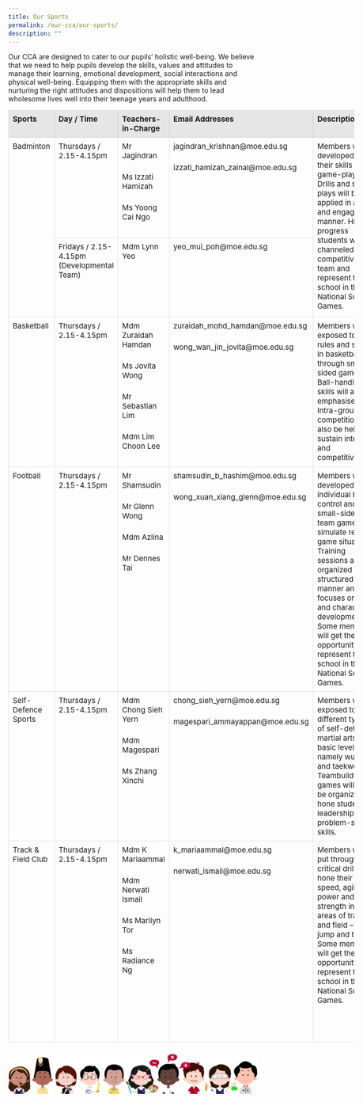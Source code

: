 ```yaml
---
title: Our Sports
permalink: /our-cca/our-sports/
description: ""
---
```

<p>Our CCA are designed to cater to our pupils’ holistic well-being. We believe that we need to help pupils develop the skills, values and attitudes to manage their learning, emotional development, social interactions and physical well-being. Equipping them with the appropriate skills and nurturing the right attitudes and dispositions will help them to lead wholesome lives well into their teenage years and adulthood.</p>

<table style="box-sizing: border-box; border-width: 1px 0px 0px 1px; border-style: solid; border-color: rgba(0, 0, 0, 0.1); border-image: initial; font-size: 15px; font-style: inherit; font-weight: inherit; margin: 0px 0px 1.5em; outline: 0px; padding: 0px; vertical-align: baseline; border-collapse: separate; border-spacing: 0px; width: 700px;"><tbody style="box-sizing: border-box; border: 0px; font-size: 15px; font-style: inherit; font-weight: inherit; margin: 0px; outline: 0px; padding: 0px; vertical-align: baseline;"><tr style="box-sizing: border-box; border: 0px; font-size: 15px; font-style: inherit; font-weight: inherit; margin: 0px; outline: 0px; padding: 0px; vertical-align: baseline;"><td width="10%" style="box-sizing: border-box; border-width: 0px 1px 1px 0px; border-style: solid; border-color: rgba(0, 0, 0, 0.1); border-image: initial; font-size: 15px; font-style: inherit; font-weight: inherit; margin: 0px; outline: 0px; padding: 8px; vertical-align: baseline; text-align: left; background-color: rgb(230, 230, 230); width: 89.4688px;"><strong style="box-sizing: border-box; border: 0px; font-size: 15px; font-style: inherit; font-weight: bold; margin: 0px; outline: 0px; padding: 0px; vertical-align: baseline;">Sports</strong></td><td width="16%" style="box-sizing: border-box; border-width: 0px 1px 1px 0px; border-style: solid; border-color: rgba(0, 0, 0, 0.1); border-image: initial; font-size: 15px; font-style: inherit; font-weight: inherit; margin: 0px; outline: 0px; padding: 8px; vertical-align: baseline; text-align: left; background-color: rgb(230, 230, 230); width: 139.26px;"><strong style="box-sizing: border-box; border: 0px; font-size: 15px; font-style: inherit; font-weight: bold; margin: 0px; outline: 0px; padding: 0px; vertical-align: baseline;">Day / Time</strong></td><td width="16%" style="box-sizing: border-box; border-width: 0px 1px 1px 0px; border-style: solid; border-color: rgba(0, 0, 0, 0.1); border-image: initial; font-size: 15px; font-style: inherit; font-weight: inherit; margin: 0px; outline: 0px; padding: 8px; vertical-align: baseline; text-align: left; background-color: rgb(230, 230, 230); width: 138.323px;"><strong style="box-sizing: border-box; border: 0px; font-size: 15px; font-style: inherit; font-weight: bold; margin: 0px; outline: 0px; padding: 0px; vertical-align: baseline;">Teachers-in-Charge</strong></td><td width="28%" style="box-sizing: border-box; border-width: 0px 1px 1px 0px; border-style: solid; border-color: rgba(0, 0, 0, 0.1); border-image: initial; font-size: 15px; font-style: inherit; font-weight: inherit; margin: 0px; outline: 0px; padding: 8px; vertical-align: baseline; text-align: left; background-color: rgb(230, 230, 230); width: 272.646px;"><strong style="box-sizing: border-box; border: 0px; font-size: 15px; font-style: inherit; font-weight: bold; margin: 0px; outline: 0px; padding: 0px; vertical-align: baseline;">Email</strong><span>&nbsp;</span><strong style="box-sizing: border-box; border: 0px; font-size: 15px; font-style: inherit; font-weight: bold; margin: 0px; outline: 0px; padding: 0px; vertical-align: baseline;">Addresses</strong></td><td width="26%" style="box-sizing: border-box; border-width: 0px 1px 1px 0px; border-style: solid; border-color: rgba(0, 0, 0, 0.1); border-image: initial; font-size: 15px; font-style: inherit; font-weight: inherit; margin: 0px; outline: 0px; padding: 8px; vertical-align: baseline; text-align: left; background-color: rgb(230, 230, 230); width: 224.802px;"><strong style="box-sizing: border-box; border: 0px; font-size: 15px; font-style: inherit; font-weight: bold; margin: 0px; outline: 0px; padding: 0px; vertical-align: baseline;">Description</strong></td></tr><tr style="box-sizing: border-box; border: 0px; font-size: 15px; font-style: inherit; font-weight: inherit; margin: 0px; outline: 0px; padding: 0px; vertical-align: baseline;"><td rowspan="2" width="10%" style="box-sizing: border-box; border-width: 0px 1px 1px 0px; border-style: solid; border-color: rgba(0, 0, 0, 0.1); border-image: initial; font-size: 15px; font-style: inherit; font-weight: inherit; margin: 0px; outline: 0px; padding: 8px; vertical-align: baseline; text-align: left; width: 89.4688px;">Badminton</td><td width="16%" style="box-sizing: border-box; border-width: 0px 1px 1px 0px; border-style: solid; border-color: rgba(0, 0, 0, 0.1); border-image: initial; font-size: 15px; font-style: inherit; font-weight: inherit; margin: 0px; outline: 0px; padding: 8px; vertical-align: baseline; text-align: left; width: 139.26px;">Thursdays / 2.15-4.15pm</td><td width="16%" style="box-sizing: border-box; border-width: 0px 1px 1px 0px; border-style: solid; border-color: rgba(0, 0, 0, 0.1); border-image: initial; font-size: 15px; font-style: inherit; font-weight: inherit; margin: 0px; outline: 0px; padding: 8px; vertical-align: baseline; text-align: left; width: 138.323px;">Mr Jagindran<p style="box-sizing: border-box; border: 0px; font-size: 15px; font-style: inherit; font-weight: inherit; margin: 0px 0px 1.6em; outline: 0px; padding: 0px; vertical-align: baseline;"></p><p style="box-sizing: border-box; border: 0px; font-size: 15px; font-style: inherit; font-weight: inherit; margin: 0px 0px 1.6em; outline: 0px; padding: 0px; vertical-align: baseline;">Ms Izzati Hamizah</p><p style="box-sizing: border-box; border: 0px; font-size: 15px; font-style: inherit; font-weight: inherit; margin: 0px 0px 1.6em; outline: 0px; padding: 0px; vertical-align: baseline;">Ms Yoong Cai Ngo</p></td><td width="28%" style="box-sizing: border-box; border-width: 0px 1px 1px 0px; border-style: solid; border-color: rgba(0, 0, 0, 0.1); border-image: initial; font-size: 15px; font-style: inherit; font-weight: inherit; margin: 0px; outline: 0px; padding: 8px; vertical-align: baseline; text-align: left; width: 272.646px;">jagindran_krishnan@moe.edu.sg<p style="box-sizing: border-box; border: 0px; font-size: 15px; font-style: inherit; font-weight: inherit; margin: 0px 0px 1.6em; outline: 0px; padding: 0px; vertical-align: baseline;"></p><p style="box-sizing: border-box; border: 0px; font-size: 15px; font-style: inherit; font-weight: inherit; margin: 0px 0px 1.6em; outline: 0px; padding: 0px; vertical-align: baseline;">izzati_hamizah_zainal@moe.edu.sg</p><p style="box-sizing: border-box; border: 0px; font-size: 15px; font-style: inherit; font-weight: inherit; margin: 0px 0px 1.6em; outline: 0px; padding: 0px; vertical-align: baseline;">&nbsp;</p></td><td rowspan="2" width="26%" style="box-sizing: border-box; border-width: 0px 1px 1px 0px; border-style: solid; border-color: rgba(0, 0, 0, 0.1); border-image: initial; font-size: 15px; font-style: inherit; font-weight: inherit; margin: 0px; outline: 0px; padding: 8px; vertical-align: baseline; text-align: left; width: 224.802px;">Members will be developed in their skills for game-play. Drills and set-plays will be applied in a fun and engaging manner. High-progress students will be channeled to the competitive team and represent the school in the National Schools Games.</td></tr><tr style="box-sizing: border-box; border: 0px; font-size: 15px; font-style: inherit; font-weight: inherit; margin: 0px; outline: 0px; padding: 0px; vertical-align: baseline;"><td style="box-sizing: border-box; border-width: 0px 1px 1px 0px; border-style: solid; border-color: rgba(0, 0, 0, 0.1); border-image: initial; font-size: 15px; font-style: inherit; font-weight: inherit; margin: 0px; outline: 0px; padding: 8px; vertical-align: baseline; text-align: left; width: 139.26px;">Fridays / 2.15-4.15pm (Developmental Team)<p style="box-sizing: border-box; border: 0px; font-size: 15px; font-style: inherit; font-weight: inherit; margin: 0px 0px 1.6em; outline: 0px; padding: 0px; vertical-align: baseline;"></p><p style="box-sizing: border-box; border: 0px; font-size: 15px; font-style: inherit; font-weight: inherit; margin: 0px 0px 1.6em; outline: 0px; padding: 0px; vertical-align: baseline;">&nbsp;</p></td><td style="box-sizing: border-box; border-width: 0px 1px 1px 0px; border-style: solid; border-color: rgba(0, 0, 0, 0.1); border-image: initial; font-size: 15px; font-style: inherit; font-weight: inherit; margin: 0px; outline: 0px; padding: 8px; vertical-align: baseline; text-align: left; width: 138.323px;">Mdm Lynn Yeo</td><td style="box-sizing: border-box; border-width: 0px 1px 1px 0px; border-style: solid; border-color: rgba(0, 0, 0, 0.1); border-image: initial; font-size: 15px; font-style: inherit; font-weight: inherit; margin: 0px; outline: 0px; padding: 8px; vertical-align: baseline; text-align: left; width: 272.646px;">yeo_mui_poh@moe.edu.sg</td></tr><tr style="box-sizing: border-box; border: 0px; font-size: 15px; font-style: inherit; font-weight: inherit; margin: 0px; outline: 0px; padding: 0px; vertical-align: baseline;"><td width="10%" style="box-sizing: border-box; border-width: 0px 1px 1px 0px; border-style: solid; border-color: rgba(0, 0, 0, 0.1); border-image: initial; font-size: 15px; font-style: inherit; font-weight: inherit; margin: 0px; outline: 0px; padding: 8px; vertical-align: baseline; text-align: left; width: 89.4688px;">Basketball</td><td width="16%" style="box-sizing: border-box; border-width: 0px 1px 1px 0px; border-style: solid; border-color: rgba(0, 0, 0, 0.1); border-image: initial; font-size: 15px; font-style: inherit; font-weight: inherit; margin: 0px; outline: 0px; padding: 8px; vertical-align: baseline; text-align: left; width: 139.26px;">Thursdays / 2.15-4.15pm</td><td width="16%" style="box-sizing: border-box; border-width: 0px 1px 1px 0px; border-style: solid; border-color: rgba(0, 0, 0, 0.1); border-image: initial; font-size: 15px; font-style: inherit; font-weight: inherit; margin: 0px; outline: 0px; padding: 8px; vertical-align: baseline; text-align: left; width: 138.323px;">Mdm Zuraidah Hamdan<p style="box-sizing: border-box; border: 0px; font-size: 15px; font-style: inherit; font-weight: inherit; margin: 0px 0px 1.6em; outline: 0px; padding: 0px; vertical-align: baseline;"></p><p style="box-sizing: border-box; border: 0px; font-size: 15px; font-style: inherit; font-weight: inherit; margin: 0px 0px 1.6em; outline: 0px; padding: 0px; vertical-align: baseline;">Ms Jovita Wong</p><p style="box-sizing: border-box; border: 0px; font-size: 15px; font-style: inherit; font-weight: inherit; margin: 0px 0px 1.6em; outline: 0px; padding: 0px; vertical-align: baseline;">Mr Sebastian Lim</p><p style="box-sizing: border-box; border: 0px; font-size: 15px; font-style: inherit; font-weight: inherit; margin: 0px 0px 1.6em; outline: 0px; padding: 0px; vertical-align: baseline;">Mdm Lim Choon Lee</p></td><td width="28%" style="box-sizing: border-box; border-width: 0px 1px 1px 0px; border-style: solid; border-color: rgba(0, 0, 0, 0.1); border-image: initial; font-size: 15px; font-style: inherit; font-weight: inherit; margin: 0px; outline: 0px; padding: 8px; vertical-align: baseline; text-align: left; width: 272.646px;">zuraidah_mohd_hamdan@moe.edu.sg<p style="box-sizing: border-box; border: 0px; font-size: 15px; font-style: inherit; font-weight: inherit; margin: 0px 0px 1.6em; outline: 0px; padding: 0px; vertical-align: baseline;"></p><p style="box-sizing: border-box; border: 0px; font-size: 15px; font-style: inherit; font-weight: inherit; margin: 0px 0px 1.6em; outline: 0px; padding: 0px; vertical-align: baseline;">wong_wan_jin_jovita@moe.edu.sg</p><p style="box-sizing: border-box; border: 0px; font-size: 15px; font-style: inherit; font-weight: inherit; margin: 0px 0px 1.6em; outline: 0px; padding: 0px; vertical-align: baseline;">&nbsp;</p><p style="box-sizing: border-box; border: 0px; font-size: 15px; font-style: inherit; font-weight: inherit; margin: 0px 0px 1.6em; outline: 0px; padding: 0px; vertical-align: baseline;">&nbsp;</p></td><td width="26%" style="box-sizing: border-box; border-width: 0px 1px 1px 0px; border-style: solid; border-color: rgba(0, 0, 0, 0.1); border-image: initial; font-size: 15px; font-style: inherit; font-weight: inherit; margin: 0px; outline: 0px; padding: 8px; vertical-align: baseline; text-align: left; width: 224.802px;">Members will be exposed to the rules and skills in basketball through small-sided games. Ball-handling skills will also be emphasised. Intra-group competition will also be held to sustain interest and competitiveness.</td></tr><tr style="box-sizing: border-box; border: 0px; font-size: 15px; font-style: inherit; font-weight: inherit; margin: 0px; outline: 0px; padding: 0px; vertical-align: baseline;"><td width="10%" style="box-sizing: border-box; border-width: 0px 1px 1px 0px; border-style: solid; border-color: rgba(0, 0, 0, 0.1); border-image: initial; font-size: 15px; font-style: inherit; font-weight: inherit; margin: 0px; outline: 0px; padding: 8px; vertical-align: baseline; text-align: left; width: 89.4688px;">Football</td><td width="16%" style="box-sizing: border-box; border-width: 0px 1px 1px 0px; border-style: solid; border-color: rgba(0, 0, 0, 0.1); border-image: initial; font-size: 15px; font-style: inherit; font-weight: inherit; margin: 0px; outline: 0px; padding: 8px; vertical-align: baseline; text-align: left; width: 139.26px;">Thursdays / 2.15-4.15pm</td><td width="16%" style="box-sizing: border-box; border-width: 0px 1px 1px 0px; border-style: solid; border-color: rgba(0, 0, 0, 0.1); border-image: initial; font-size: 15px; font-style: inherit; font-weight: inherit; margin: 0px; outline: 0px; padding: 8px; vertical-align: baseline; text-align: left; width: 138.323px;">Mr Shamsudin<p style="box-sizing: border-box; border: 0px; font-size: 15px; font-style: inherit; font-weight: inherit; margin: 0px 0px 1.6em; outline: 0px; padding: 0px; vertical-align: baseline;"></p><p style="box-sizing: border-box; border: 0px; font-size: 15px; font-style: inherit; font-weight: inherit; margin: 0px 0px 1.6em; outline: 0px; padding: 0px; vertical-align: baseline;">Mr Glenn Wong</p><p style="box-sizing: border-box; border: 0px; font-size: 15px; font-style: inherit; font-weight: inherit; margin: 0px 0px 1.6em; outline: 0px; padding: 0px; vertical-align: baseline;">Mdm Azlina</p><p style="box-sizing: border-box; border: 0px; font-size: 15px; font-style: inherit; font-weight: inherit; margin: 0px 0px 1.6em; outline: 0px; padding: 0px; vertical-align: baseline;">Mr Dennes Tai</p><p style="box-sizing: border-box; border: 0px; font-size: 15px; font-style: inherit; font-weight: inherit; margin: 0px 0px 1.6em; outline: 0px; padding: 0px; vertical-align: baseline;">&nbsp;</p></td><td width="28%" style="box-sizing: border-box; border-width: 0px 1px 1px 0px; border-style: solid; border-color: rgba(0, 0, 0, 0.1); border-image: initial; font-size: 15px; font-style: inherit; font-weight: inherit; margin: 0px; outline: 0px; padding: 8px; vertical-align: baseline; text-align: left; width: 272.646px;">shamsudin_b_hashim@moe.edu.sg<p style="box-sizing: border-box; border: 0px; font-size: 15px; font-style: inherit; font-weight: inherit; margin: 0px 0px 1.6em; outline: 0px; padding: 0px; vertical-align: baseline;"></p><p style="box-sizing: border-box; border: 0px; font-size: 15px; font-style: inherit; font-weight: inherit; margin: 0px 0px 1.6em; outline: 0px; padding: 0px; vertical-align: baseline;">wong_xuan_xiang_glenn@moe.edu.sg</p><p style="box-sizing: border-box; border: 0px; font-size: 15px; font-style: inherit; font-weight: inherit; margin: 0px 0px 1.6em; outline: 0px; padding: 0px; vertical-align: baseline;">&nbsp;</p><p style="box-sizing: border-box; border: 0px; font-size: 15px; font-style: inherit; font-weight: inherit; margin: 0px 0px 1.6em; outline: 0px; padding: 0px; vertical-align: baseline;">&nbsp;</p><p style="box-sizing: border-box; border: 0px; font-size: 15px; font-style: inherit; font-weight: inherit; margin: 0px 0px 1.6em; outline: 0px; padding: 0px; vertical-align: baseline;">&nbsp;</p></td><td width="26%" style="box-sizing: border-box; border-width: 0px 1px 1px 0px; border-style: solid; border-color: rgba(0, 0, 0, 0.1); border-image: initial; font-size: 15px; font-style: inherit; font-weight: inherit; margin: 0px; outline: 0px; padding: 8px; vertical-align: baseline; text-align: left; width: 224.802px;">Members will be developed in individual ball control and small-sided team games that simulate real-game situations. Training sessions are organized in a structured manner and also focuses on fun and character development. Some members will get the opportunity to represent the school in the National Schools Games.</td></tr><tr style="box-sizing: border-box; border: 0px; font-size: 15px; font-style: inherit; font-weight: inherit; margin: 0px; outline: 0px; padding: 0px; vertical-align: baseline;"><td width="10%" style="box-sizing: border-box; border-width: 0px 1px 1px 0px; border-style: solid; border-color: rgba(0, 0, 0, 0.1); border-image: initial; font-size: 15px; font-style: inherit; font-weight: inherit; margin: 0px; outline: 0px; padding: 8px; vertical-align: baseline; text-align: left; width: 89.4688px;">Self-Defence Sports</td><td width="16%" style="box-sizing: border-box; border-width: 0px 1px 1px 0px; border-style: solid; border-color: rgba(0, 0, 0, 0.1); border-image: initial; font-size: 15px; font-style: inherit; font-weight: inherit; margin: 0px; outline: 0px; padding: 8px; vertical-align: baseline; text-align: left; width: 139.26px;">Thursdays / 2.15-4.15pm</td><td width="16%" style="box-sizing: border-box; border-width: 0px 1px 1px 0px; border-style: solid; border-color: rgba(0, 0, 0, 0.1); border-image: initial; font-size: 15px; font-style: inherit; font-weight: inherit; margin: 0px; outline: 0px; padding: 8px; vertical-align: baseline; text-align: left; width: 138.323px;">Mdm Chong Sieh Yern<p style="box-sizing: border-box; border: 0px; font-size: 15px; font-style: inherit; font-weight: inherit; margin: 0px 0px 1.6em; outline: 0px; padding: 0px; vertical-align: baseline;"></p><p style="box-sizing: border-box; border: 0px; font-size: 15px; font-style: inherit; font-weight: inherit; margin: 0px 0px 1.6em; outline: 0px; padding: 0px; vertical-align: baseline;">Mdm Magespari</p><p style="box-sizing: border-box; border: 0px; font-size: 15px; font-style: inherit; font-weight: inherit; margin: 0px 0px 1.6em; outline: 0px; padding: 0px; vertical-align: baseline;">Ms Zhang Xinchi</p></td><td width="28%" style="box-sizing: border-box; border-width: 0px 1px 1px 0px; border-style: solid; border-color: rgba(0, 0, 0, 0.1); border-image: initial; font-size: 15px; font-style: inherit; font-weight: inherit; margin: 0px; outline: 0px; padding: 8px; vertical-align: baseline; text-align: left; width: 272.646px;">chong_sieh_yern@moe.edu.sg<p style="box-sizing: border-box; border: 0px; font-size: 15px; font-style: inherit; font-weight: inherit; margin: 0px 0px 1.6em; outline: 0px; padding: 0px; vertical-align: baseline;"></p><p style="box-sizing: border-box; border: 0px; font-size: 15px; font-style: inherit; font-weight: inherit; margin: 0px 0px 1.6em; outline: 0px; padding: 0px; vertical-align: baseline;">magespari_ammayappan@moe.edu.sg</p><p style="box-sizing: border-box; border: 0px; font-size: 15px; font-style: inherit; font-weight: inherit; margin: 0px 0px 1.6em; outline: 0px; padding: 0px; vertical-align: baseline;">&nbsp;</p></td><td width="26%" style="box-sizing: border-box; border-width: 0px 1px 1px 0px; border-style: solid; border-color: rgba(0, 0, 0, 0.1); border-image: initial; font-size: 15px; font-style: inherit; font-weight: inherit; margin: 0px; outline: 0px; padding: 8px; vertical-align: baseline; text-align: left; width: 224.802px;">Members will be exposed to different types of self-defence martial arts at a basic level, namely wushu and taekwondo. Teambuilding games will also be organized to hone students’ leadership and problem-solving skills.</td></tr><tr style="box-sizing: border-box; border: 0px; font-size: 15px; font-style: inherit; font-weight: inherit; margin: 0px; outline: 0px; padding: 0px; vertical-align: baseline;"><td width="10%" style="box-sizing: border-box; border-width: 0px 1px 1px 0px; border-style: solid; border-color: rgba(0, 0, 0, 0.1); border-image: initial; font-size: 15px; font-style: inherit; font-weight: inherit; margin: 0px; outline: 0px; padding: 8px; vertical-align: baseline; text-align: left; width: 89.4688px;">Track &amp; Field Club</td><td width="16%" style="box-sizing: border-box; border-width: 0px 1px 1px 0px; border-style: solid; border-color: rgba(0, 0, 0, 0.1); border-image: initial; font-size: 15px; font-style: inherit; font-weight: inherit; margin: 0px; outline: 0px; padding: 8px; vertical-align: baseline; text-align: left; width: 139.26px;">Thursdays / 2.15-4.15pm</td><td width="16%" style="box-sizing: border-box; border-width: 0px 1px 1px 0px; border-style: solid; border-color: rgba(0, 0, 0, 0.1); border-image: initial; font-size: 15px; font-style: inherit; font-weight: inherit; margin: 0px; outline: 0px; padding: 8px; vertical-align: baseline; text-align: left; width: 138.323px;">Mdm K Mariaammal<p style="box-sizing: border-box; border: 0px; font-size: 15px; font-style: inherit; font-weight: inherit; margin: 0px 0px 1.6em; outline: 0px; padding: 0px; vertical-align: baseline;"></p><p style="box-sizing: border-box; border: 0px; font-size: 15px; font-style: inherit; font-weight: inherit; margin: 0px 0px 1.6em; outline: 0px; padding: 0px; vertical-align: baseline;">Mdm Nerwati Ismail</p><p style="box-sizing: border-box; border: 0px; font-size: 15px; font-style: inherit; font-weight: inherit; margin: 0px 0px 1.6em; outline: 0px; padding: 0px; vertical-align: baseline;">Ms Marilyn Tor</p><p style="box-sizing: border-box; border: 0px; font-size: 15px; font-style: inherit; font-weight: inherit; margin: 0px 0px 1.6em; outline: 0px; padding: 0px; vertical-align: baseline;">Ms Radiance Ng</p></td><td width="28%" style="box-sizing: border-box; border-width: 0px 1px 1px 0px; border-style: solid; border-color: rgba(0, 0, 0, 0.1); border-image: initial; font-size: 15px; font-style: inherit; font-weight: inherit; margin: 0px; outline: 0px; padding: 8px; vertical-align: baseline; text-align: left; width: 272.646px;">k_mariaammal@moe.edu.sg<p style="box-sizing: border-box; border: 0px; font-size: 15px; font-style: inherit; font-weight: inherit; margin: 0px 0px 1.6em; outline: 0px; padding: 0px; vertical-align: baseline;"></p><p style="box-sizing: border-box; border: 0px; font-size: 15px; font-style: inherit; font-weight: inherit; margin: 0px 0px 1.6em; outline: 0px; padding: 0px; vertical-align: baseline;">nerwati_ismail@moe.edu.sg</p><p style="box-sizing: border-box; border: 0px; font-size: 15px; font-style: inherit; font-weight: inherit; margin: 0px 0px 1.6em; outline: 0px; padding: 0px; vertical-align: baseline;">&nbsp;</p><p style="box-sizing: border-box; border: 0px; font-size: 15px; font-style: inherit; font-weight: inherit; margin: 0px 0px 1.6em; outline: 0px; padding: 0px; vertical-align: baseline;">&nbsp;</p></td><td width="26%" style="box-sizing: border-box; border-width: 0px 1px 1px 0px; border-style: solid; border-color: rgba(0, 0, 0, 0.1); border-image: initial; font-size: 15px; font-style: inherit; font-weight: inherit; margin: 0px; outline: 0px; padding: 8px; vertical-align: baseline; text-align: left; width: 224.802px;">Members will be put through critical drills to hone their speed, agility, power and strength in the 3 areas of track and field – run, jump and throw. Some members will get the opportunity to represent the school in the National Schools Games.<p style="box-sizing: border-box; border: 0px; font-size: 15px; font-style: inherit; font-weight: inherit; margin: 0px 0px 1.6em; outline: 0px; padding: 0px; vertical-align: baseline;"></p><p style="box-sizing: border-box; border: 0px; font-size: 15px; font-style: inherit; font-weight: inherit; margin: 0px 0px 1.6em; outline: 0px; padding: 0px; vertical-align: baseline;">&nbsp;</p></td></tr></tbody></table>

![](/images/kids.png)